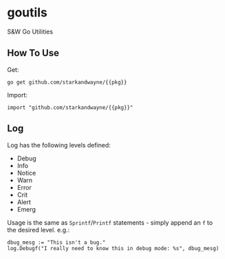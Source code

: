 # goutils
S&amp;W Go Utilities

## How To Use

Get:

```
go get github.com/starkandwayne/{{pkg}}
```

Import:

```
import "github.com/starkandwayne/{{pkg}}"
```

## Log

Log has the following levels defined:

* Debug
* Info
* Notice
* Warn
* Error
* Crit
* Alert
* Emerg

Usage is the same as `Sprintf`/`Printf` statements - simply append an `f` to the desired level. e.g.:

```
dbug_mesg := "This isn't a bug."
log.Debugf("I really need to know this in debug mode: %s", dbug_mesg)
```
